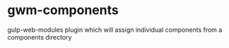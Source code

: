 gwm-components
==============

gulp-web-modules plugin which will assign individual components from a components directory
